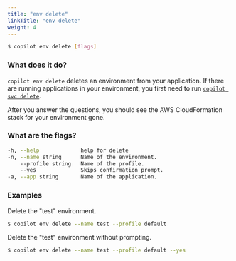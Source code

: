 ```yaml
---
title: "env delete"
linkTitle: "env delete"
weight: 4
---
```


```bash
$ copilot env delete [flags]
```

### What does it do?
`copilot env delete` deletes an environment from your application. If there are running applications in your environment, you first need to run [`copilot svc delete`](https://github.com/aws/copilot-cli/wiki/svc-delete-command).

After you answer the questions, you should see the AWS CloudFormation stack for your environment gone.

### What are the flags?
```bash
-h, --help             help for delete
-n, --name string      Name of the environment.
    --profile string   Name of the profile.
    --yes              Skips confirmation prompt.
-a, --app string       Name of the application.
```
### Examples
Delete the "test" environment.
```bash
$ copilot env delete --name test --profile default
```
Delete the "test" environment without prompting.
```bash
$ copilot env delete --name test --profile default --yes
```